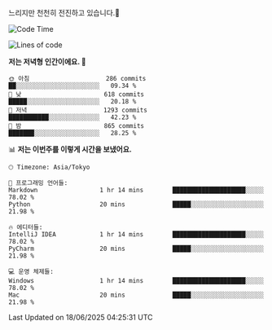 느리지만 천천히 전진하고 있습니다.🐢

<!--START_SECTION:waka-->
![Code Time](http://img.shields.io/badge/Code%20Time-1%2C598%20hrs%2028%20mins-blue)

![Lines of code](https://img.shields.io/badge/%EC%A0%80%EB%8A%94%20%EC%97%AC%ED%83%9C%EA%B9%8C%EC%A7%80%20-919.4%20thousand%20%EC%A4%84%EC%9D%98%20%EC%BD%94%EB%93%9C%EB%A5%BC%20%EC%9E%91%EC%84%B1%ED%96%88%EC%96%B4%EC%9A%94.-blue)

**저는 저녁형 인간이에요. 🦉** 

```text
🌞 아침                     286 commits         ██░░░░░░░░░░░░░░░░░░░░░░░   09.34 % 
🌆 낮　                     618 commits         █████░░░░░░░░░░░░░░░░░░░░   20.18 % 
🌃 저녁                     1293 commits        ███████████░░░░░░░░░░░░░░   42.23 % 
🌙 밤　                     865 commits         ███████░░░░░░░░░░░░░░░░░░   28.25 % 
```


📊 **저는 이번주를 이렇게 시간을 보냈어요.** 

```text
🕑︎ Timezone: Asia/Tokyo

💬 프로그래밍 언어들: 
Markdown                 1 hr 14 mins        ████████████████████░░░░░   78.02 % 
Python                   20 mins             █████░░░░░░░░░░░░░░░░░░░░   21.98 % 

🔥 에디터들: 
IntelliJ IDEA            1 hr 14 mins        ████████████████████░░░░░   78.02 % 
PyCharm                  20 mins             █████░░░░░░░░░░░░░░░░░░░░   21.98 % 

💻 운영 체제들: 
Windows                  1 hr 14 mins        ████████████████████░░░░░   78.02 % 
Mac                      20 mins             █████░░░░░░░░░░░░░░░░░░░░   21.98 % 
```


 Last Updated on 18/06/2025 04:25:31 UTC
<!--END_SECTION:waka-->
